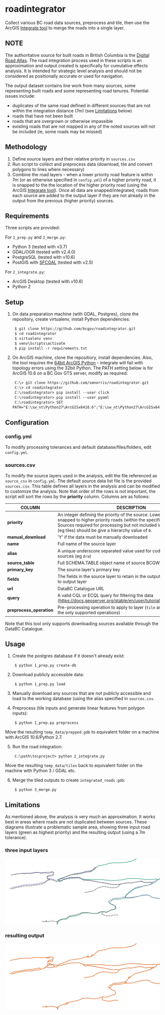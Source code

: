 # roadintegrator

Collect various BC road data sources, preprocess and tile, then use the ArcGIS
[Integrate tool](http://resources.arcgis.com/en/help/main/10.2/index.html#//00170000002s000000) to merge the roads into a single layer.


## NOTE

The authoritative source for built roads in British Columbia is the [Digital Road Atlas](https://catalogue.data.gov.bc.ca/dataset/digital-road-atlas-dra-master-partially-attributed-roads). The road integration process used in these scripts is an approximation and output created is specifically for cumulative effects analysis. It is intended for strategic level analysis and should not be considered as positionally accurate or used for navigation.

The output dataset contains line work from many sources, some representing built roads and some representing road tenures. Potential issues include:

- duplicates of the same road defined in different sources that are not within the integration distance (7m) (see [Limitations](#Limitations) below)
- roads that have not been built
- roads that are overgrown or otherwise impassible
- existing roads that are not mapped in any of the noted sources will not be included (ie, some roads may be missed)


## Methodology

1. Define source layers and their relative priority in `sources.csv`
2. Run script to collect and preprocess data (download, tile and convert polygons to lines where necessary)
3. Combine the road layers - when a lower priority road feature is within 7m (or as otherwise specified in `config.yml`) of a higher priority road, it is snapped to the the location of the higher priority road (using the ArcGIS [Integrate tool](http://desktop.arcgis.com/en/arcmap/latest/tools/data-management-toolbox/integrate.htm)).  Once all data are snapped/integrated, roads from each source are added to the output layer if they are not already in the output from the previous (higher priority) sources.


## Requirements

Three scripts are provided:

For `1_prep.py` and `3_merge.py`:

- Python 3 (tested with v3.7)
- GDAL/OGR (tested with v2.4.0)
- PostgreSQL (tested with v10.6)
- PostGIS with [SFCGAL](http://postgis.net/2015/10/25/postgis_sfcgal_extension/) (tested with v2.5)

For `2_integrate.py`:

- ArcGIS Desktop (tested with v10.6)
- Python 2


## Setup

1. On data preparation machine (with GDAL, Postgres), clone the repository,
create virtualenv, install Python dependencies:

        $ git clone https://github.com/bcgov/roadintegrator.git
        $ cd roadintegrator
        $ virtualenv venv
        $ venv\Scripts\activate
        $ pip install -r requirements.txt

2. On ArcGIS machine, clone the repositiory, install dependencies. Also, the tool requires the [64bit ArcGIS Python](http://desktop.arcgis.com/en/arcmap/latest/analyze/executing-tools/64bit-background.htm) - integrate will fail with topology errors using the 32bit Python. The PATH setting below is for ArcGIS 10.6 on a BC Gov GTS server, modify as required:

        C:\> git clone https://github.com/smnorris/roadintegrator.git
        C:\> cd roadintegrator
        C:\roadintegrator> pip install --user click
        C:\roadintegrator> pip install --user pyaml
        C:\roadintegrator> SET PATH="E:\sw_nt\Python27\ArcGISx6410.6";"E:\sw_nt\Python27\ArcGISx6410.6\Scripts";%PATH%


## Configuration

### config.yml
To modify processing tolerances and default database/files/folders, edit `config.yml`.

### sources.csv
To modify the source layers used in the analysis, edit the file referenced as `source_csv` in `config.yml`. The default source data list file is the provided `sources.csv`. This table defines all layers in the analysis and can be modified to customize the analysis. Note that order of the rows is not important, the script will sort the rows by the **priority** column. Columns are as follows:

| COLUMN                 | DESCRIPTION                                                                                                                                                                            |
|------------------------|----------------------------------------------------------------------------------------------------------------------------------------------------------------------------------------|
| **priority**               | An integer defining the priority of the source. Lower priority roads will be snapped to higher priority roads (within the specified tolerance). Sources required for processing but not included in the roads hierarchy (eg tiles) should be give a hierarchy value of `0`.
| **manual_download**        | 'Y' if the data must be manually downloaded
| **name**                   | Full name of the source layer
| **alias**                  | A unique underscore separated value used for coding the various road sources (eg `dra`)
| **source_table**           | Full SCHEMA.TABLE object name of source BCGW table
| **primary_key**            | The source layer's primary key
| **fields**                 | The fields in the source layer to retain in the output, in order to be written to output layer
| **url**                    | DataBC Catalogue URL
| **query**                  | A valid CQL or ECQL query for filtering the data (https://docs.geoserver.org/stable/en/user/tutorials/cql/cql_tutorial.html)
| **preprocess_operation**   | Pre-processing operation to apply to layer (`tile` and `roadpoly2line` are the only supported operations)

Note that this tool only supports downloading sources available through the DataBC Catalogue.

## Usage

1. Create the postgres database if it doesn't already exist:

        $ python 1_prep.py create-db

2. Download publicly accessible data:

        $ python 1_prep.py load

3. Manually download any sources that are not publicly accessible and load to the working database (using the alias specified in `sources.csv`.

4. Preprocess (tile inputs and generate linear features from polygon inputs):

        $ python 1_prep.py preprocess
Move the resulting `temp_data/prepped.gdb` to equivalent folder on a machine with ArcGIS 10.6/Python 2.7.

5. Run the road integration:

        C:\path\to\project> python 2_integrate.py
Move the resulting `temp_data/tiles` back to equivalent folder on the machine with Python 3 / GDAL etc.

6. Merge the tiled outputs to create `integrated_roads.gdb`:

        $ python 3_merge.py



## Limitations
As mentioned above, the analysis is very much an approximation. It works best in areas where roads are not duplicated between sources.
These diagrams illustrate a problematic sample area, showing three input road layers (green as highest priority) and the resulting output (using a 7m tolerance).

### three input layers
![inputs](img/roadintegrator_inputs.png)

### resulting output
![inputs](img/roadintegrator_output.png)

